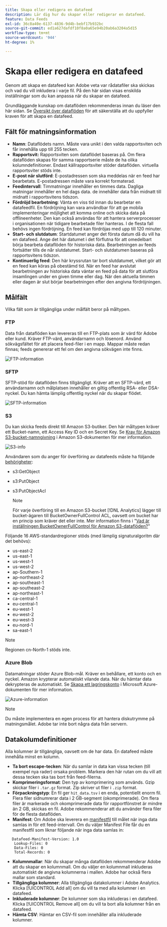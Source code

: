 ```yaml
---
title: Skapa eller redigera en datafeed
description: Lär dig hur du skapar eller redigerar en datafeed.
feature: Data Feeds
exl-id: 36c8a40e-6137-4836-9d4b-bebf17b932bc
source-git-commit: ed1a627dafdf10f8a0a65e94b20ab6a3204a5d15
workflow-type: tm+mt
source-wordcount: '944'
ht-degree: 1%

---
```


# Skapa eller redigera en datafeed

Genom att skapa en datafeed kan Adobe veta var rådatafiler ska skickas och vad du vill inkludera i varje fil. På den här sidan visas enskilda inställningar som du kan anpassa när du skapar en datafeed.

Grundläggande kunskap om dataflöden rekommenderas innan du läser den här sidan. Se [Översikt över dataflöden](data-feed-overview.md) för att säkerställa att du uppfyller kraven för att skapa en datafeed.

## Fält för matningsinformation

* **Namn**: Dataflödets namn. Måste vara unikt i den valda rapportsviten och får innehålla upp till 255 tecken.
* **Rapportsvit:** Rapportsviten som dataflödet baseras på. Om flera dataflöden skapas för samma rapportserie måste de ha olika kolumndefinitioner. Endast källrapportsviter stöder dataflöden. virtuella rapportsviter stöds inte.
* **E-post när slutförd**: E-postadressen som ska meddelas när en feed har bearbetats. E-postadressen måste vara korrekt formaterad.
* **Feedintervall**: Timmatningar innehåller en timmes data. Dagliga matningar innehåller en hel dags data. de innehåller data från midnatt till midnatt i rapportsvitens tidszon.
* **Fördröjd bearbetning**: Vänta en viss tid innan du bearbetar en datafeedfil. En fördröjning kan vara användbar för att ge mobila implementeringar möjlighet att komma online och skicka data på offlineenheter. Den kan också användas för att hantera serverprocesser i organisationen när tidigare bearbetade filer hanteras. I de flesta fall behövs ingen fördröjning. En feed kan fördröjas med upp till 120 minuter.
* **Start- och slutdatum**: Startdatumet anger det första datum då du vill ha en datafeed. Ange det här datumet i det förflutna för att omedelbart börja bearbeta dataflöden för historiska data. Bearbetningen av feeds fortsätter tills de når slutdatumet. Start- och slutdatumen baseras på rapportsvitens tidszon.
* **Kontinuerlig feed**: Den här kryssrutan tar bort slutdatumet, vilket gör att en feed kan köras på obestämd tid. När en feed har avslutat bearbetningen av historiska data väntar en feed på data för att slutföra insamlingen under en given timme eller dag. När den aktuella timmen eller dagen är slut börjar bearbetningen efter den angivna fördröjningen.

## Målfält

Vilka fält som är tillgängliga under målfält beror på måltypen.

### FTP

Data från dataflöden kan levereras till en FTP-plats som är värd för Adobe eller kund. Kräver FTP-värd, användarnamn och lösenord. Använd sökvägsfältet för att placera feed-filer i en mapp. Mappar måste redan finnas; feeds genererar ett fel om den angivna sökvägen inte finns.

![FTP-information](assets/dest-ftp.jpg)

### SFTP

SFTP-stöd för dataflöden finns tillgängligt. Kräver att en SFTP-värd, ett användarnamn och målplatsen innehåller en giltig offentlig RSA- eller DSA-nyckel. Du kan hämta lämplig offentlig nyckel när du skapar flödet.

![SFTP-information](assets/dest-sftp.jpg)

### S3

Du kan skicka feeds direkt till Amazon S3-butiker. Den här måltypen kräver ett Bucket-namn, ett Access Key ID och en Secret Key. Se [Krav för Amazon S3-bucket-namngivning](https://docs.aws.amazon.com/awscloudtrail/latest/userguide/cloudtrail-s3-bucket-naming-requirements.html) i Amazon S3-dokumenten för mer information.

![S3-info](assets/dest-s3.jpg)

Användaren som du anger för överföring av datafeeds måste ha följande [behörigheter](https://docs.aws.amazon.com/AmazonS3/latest/API/API_Operations_Amazon_Simple_Storage_Service.html):

* s3:GetObject
* s3:PutObject
* s3:PutObjectAcl

   >[!NOTE]
   >
   >För varje överföring till en Amazon S3-bucket [!DNL Analytics] lägger till bucket-ägaren till BucketOwnerFullControl ACL, oavsett om bucket har en princip som kräver det eller inte. Mer information finns i &quot;[Vad är inställningen BucketOwnerFullControl för Amazon S3-dataflöden?](df-faq.md#BucketOwnerFullControl)&quot;

Följande 16 AWS-standardregioner stöds (med lämplig signaturalgoritm där det behövs):

* us-east-2
* us-east-1
* us-west-1
* us-west-2
* ap-Southern-1
* ap-northeast-2
* ap-southeast-1
* ap-southeast-2
* ap-northeast-1
* ca-central-1
* eu-central-1
* eu-west-1
* eu-west-2
* eu-west-3
* eu-nord-1
* sa-east-1

>[!NOTE]
>
>Regionen cn-North-1 stöds inte.

### Azure Blob

Datamatningar stöder Azure Blob-mål. Kräver en behållare, ett konto och en nyckel. Amazon krypterar automatiskt vilande data. När du hämtar data dekrypteras de automatiskt. Se [Skapa ett lagringskonto](https://docs.microsoft.com/en-us/azure/storage/common/storage-quickstart-create-account?tabs=azure-portal#view-and-copy-storage-access-keys) i Microsoft Azure-dokumenten för mer information.

![Azure-information](assets/azure.png)

>[!NOTE]
>
>Du måste implementera en egen process för att hantera diskutrymme på matningsmålet. Adobe tar inte bort några data från servern.

## Datakolumdefinitioner

Alla kolumner är tillgängliga, oavsett om de har data. En datafeed måste innehålla minst en kolumn.

* **Ta bort escape-tecken**: När du samlar in data kan vissa tecken (till exempel nya rader) orsaka problem. Markera den här rutan om du vill att dessa tecken ska tas bort från feed-filerna.
* **Komprimeringsformat**: Den typ av komprimering som används. Gzip skickar filer i `.tar.gz` format. Zip skriver ut filer i `.zip` format.
* **Förpackningstyp**: En fil ger `hit_data.tsv` i en enda, potentiellt enorm fil. Flera filer sidnumrerar data i 2 GB-segment (okomprimerade). Om flera filer är markerade och okomprimerade data för rapportfönstret är mindre än 2 GB, skickas en fil. Adobe rekommenderar att du använder flera filer för de flesta dataflöden.
* **Manifest**: Om Adobe ska leverera en [manifestfil](c-df-contents/datafeeds-contents.md#feed-manifest) till målet när inga data samlas in för ett feed-intervall. Om du väljer Manifest File får du en manifestfil som liknar följande när inga data samlas in:

```text
   Datafeed-Manifest-Version: 1.0
    Lookup-Files: 0
    Data-Files: 0
    Total-Records: 0
```

* **Kolumnmallar**: När du skapar många dataflöden rekommenderar Adobe att du skapar en kolumnmall. Om du väljer en kolumnmall inkluderas automatiskt de angivna kolumnerna i mallen. Adobe har också flera mallar som standard.
* **Tillgängliga kolumner**: Alla tillgängliga datakolumner i Adobe Analytics. Klicka [!UICONTROL Add all] om du vill ta med alla kolumner i en datafeed.
* **Inkluderade kolumner**: De kolumner som ska inkluderas i en datafeed. Klicka [!UICONTROL Remove all] om du vill ta bort alla kolumner från en datafeed.
* **Hämta CSV**: Hämtar en CSV-fil som innehåller alla inkluderade kolumner.
